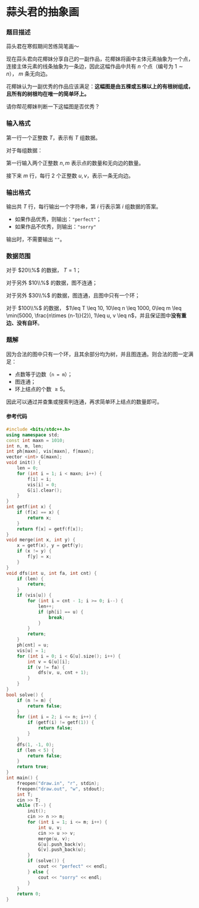 # 蒜头君的抽象画

### 题目描述
蒜头君在寒假期间苦练简笔画～

现在蒜头君向花椰妹分享自己的一副作品，花椰妹将画中主体元素抽象为一个点，连接主体元素的线条抽象为一条边，因此这幅作品中共有 $n$ 个点（编号为 $1\sim n$）， $m$ 条无向边。

花椰妹认为一副优秀的作品应该满足：**这幅图是由五棵或五棵以上的有根树组成，且所有的树根均在唯一的简单环上。**

请你帮花椰妹判断一下这幅图是否优秀？

### 输入格式

第一行一个正整数 $T$，表示有 $T$ 组数据。

对于每组数据：

第一行输入两个正整数 $n, m$ 表示点的数量和无向边的数量。

接下来 $m$ 行，每行 $2$ 个正整数 $u,v$，表示一条无向边。

### 输出格式

输出共 $T$ 行，每行输出一个字符串，第 $i$ 行表示第 $i$ 组数据的答案。

*   如果作品优秀，则输出：`"perfect"`；
*   如果作品不优秀，则输出：`"sorry"`

输出时，不需要输出 `""`。

### 数据范围

对于 $20\\%$ 的数据， $T = 1$；

对于另外 $10\\%$ 的数据，图不连通；

对于另外 $30\\%$ 的数据，图连通，且图中只有一个环；

对于 $100\\%$ 的数据， $1\leq T \leq 10, 10\leq n \leq 1000, 0\leq m \leq \min(5000, \frac{n\times (n-1)}{2}), 1\leq u, v \leq n$，并且保证图中**没有重边、没有自环**。

<div style="page-break-after: always"></div>

### 题解
因为合法的图中只有一个环，且其余部分均为树，并且图连通。则合法的图一定满足：

*   点数等于边数（`n = m`）；
*   图连通；
*   环上结点的个数 $\geq 5$。

因此可以通过并查集或搜索判连通，再求简单环上结点的数量即可。


#### 参考代码

```c++
#include <bits/stdc++.h>
using namespace std;
const int maxn = 1010;
int n, m, len;
int ph[maxn], vis[maxn], f[maxn];
vector <int> G[maxn];
void init() {
    len = 0;
    for (int i = 1; i < maxn; i++) {
        f[i] = i;
        vis[i] = 0;
        G[i].clear();
    }
}
int getf(int x) {
    if (f[x] == x) {
        return x;
    }
    return f[x] = getf(f[x]);
}
void merge(int x, int y) {
    x = getf(x), y = getf(y);
    if (x != y) {
        f[y] = x;
    }
}
void dfs(int u, int fa, int cnt) {
    if (len) {
        return;
    }
    if (vis[u]) {
        for (int i = cnt - 1; i >= 0; i--) {
            len++;
            if (ph[i] == u) {
                break;
            }
        }
        return;
    }
    ph[cnt] = u;
    vis[u] = 1;
    for (int i = 0; i < G[u].size(); i++) {
        int v = G[u][i];
        if (v != fa) {
            dfs(v, u, cnt + 1);
        }
    }
}
bool solve() {
    if (n != m) {
        return false;
    }
    for (int i = 2; i <= n; i++) {
        if (getf(i) != getf(1)) {
            return false;
        }
    }
    dfs(1, -1, 0);
    if (len < 5) {
        return false;
    }
    return true;
}
int main() {
    freopen("draw.in", "r", stdin);
    freopen("draw.out", "w", stdout);
    int T;
    cin >> T;
    while (T--) {
        init();
        cin >> n >> m;
        for (int i = 1; i <= m; i++) {
            int u, v;
            cin >> u >> v;
            merge(u, v);
            G[u].push_back(v);
            G[v].push_back(u);
        }
        if (solve()) {
            cout << "perfect" << endl;
        } else {
            cout << "sorry" << endl;
        }
    }
    return 0;
}
```

<div style="page-break-after: always"></div>
